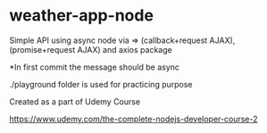 # weather-app-node
Simple API using async node via => (callback+request AJAX), (promise+request AJAX) and axios package

*In first commit the message should be async

./playground folder is used for practicing purpose

Created as a part of Udemy Course

https://www.udemy.com/the-complete-nodejs-developer-course-2
